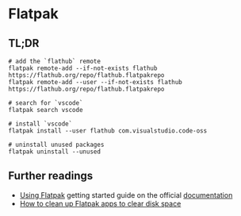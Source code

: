 # Flatpak

## TL;DR

```shell
# add the `flathub` remote
flatpak remote-add --if-not-exists flathub https://flathub.org/repo/flathub.flatpakrepo
flatpak remote-add --user --if-not-exists flathub https://flathub.org/repo/flathub.flatpakrepo

# search for `vscode`
flatpak search vscode

# install `vscode`
flatpak install --user flathub com.visualstudio.code-oss

# uninstall unused packages
flatpak uninstall --unused
```

## Further readings

- [Using Flatpak] getting started guide on the official [documentation]
- [How to clean up Flatpak apps to clear disk space]

[documentation]: https://docs.flatpak.org/en/latest/
[using flatpak]: https://docs.flatpak.org/en/latest/using-flatpak.html

[how to clean up flatpak apps to clear disk space]: https://www.debugpoint.com/2021/10/clean-up-flatpak/
